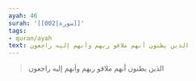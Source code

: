 ```yaml
---
ayah: 46
surah: '[[002|سورة]]'
tags:
- quran/ayah
text: الذين يظنون أنهم ملاقو ربهم وأنهم إليه راجعون
---
```

> الذين يظنون أنهم ملاقو ربهم وأنهم إليه راجعون
